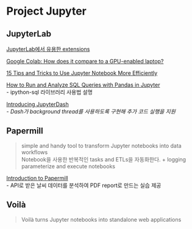 # Project Jupyter

## JupyterLab

[JupyterLab에서 유용한 extensions](https://yahwang.github.io/posts/81)

[Google Colab: How does it compare to a GPU-enabled laptop?](https://towardsdatascience.com/google-colab-how-does-it-compare-to-a-gpu-enabled-laptop-851c1e0a2ca9)

[15 Tips and Tricks to Use Jupyter Notebook More Efficiently](https://towardsdatascience.com/15-tips-and-tricks-to-use-jupyter-notebook-more-efficiently-ef05ede4e4b9)

[How to Run and Analyze SQL Queries with Pandas in Jupyter](https://medium.com/python-in-plain-english/how-to-run-and-analyze-sql-queries-with-pandas-in-jupyter-7f02503cf46)\
&#x20; \- ipython-sql 라이브러리 사용법 설명&#x20;

[Introducing JupyterDash](https://medium.com/plotly/introducing-jupyterdash-811f1f57c02e)\
&#x20; _-  Dash가 background thread를 사용하도록 구현해 추가 코드 실행을 지원_

## Papermill

> simple and handy tool to transform Jupyter notebooks into data workflows\
> Notebook을 사용한 반복적인 tasks and ETLs을 자동화한다. + logging\
> parameterize and execute notebooks

[Introduction to Papermill](https://towardsdatascience.com/introduction-to-papermill-2c61f66bea30)\
&#x20; \-  API로 받은 날씨 데이터를 분석하여 PDF report로 만드는 실습 제공

## Voilà

> Voilà turns Jupyter notebooks into standalone web applications

